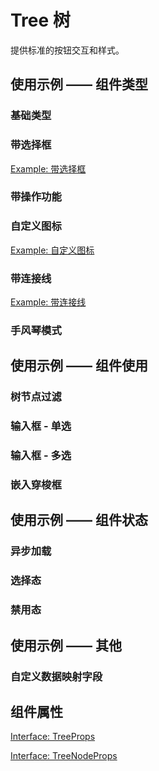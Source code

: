 # Tree 树

提供标准的按钮交互和样式。

## 使用示例 —— 组件类型

### 基础类型

<!-- [Example: 基础类型](./_example/TreeBasic.jsx) -->

### 带选择框

[Example: 带选择框](./_example/TreeShowCheckbox.jsx)

### 带操作功能

<!-- [Example: 带操作功能](./_example/TreeShowOperations.jsx) -->

### 自定义图标

[Example: 自定义图标](./_example/TreeCustomIcon.jsx)

### 带连接线

[Example: 带连接线](./_example/TreeShowLine.jsx)

### 手风琴模式

<!-- [Example: 手风琴模式](./_example/TreeExpandMutex.jsx) -->



## 使用示例 —— 组件使用

### 树节点过滤

<!-- [Example: 树节点过滤](./_example/TreeFilter.jsx) -->

### 输入框 - 单选

### 输入框 - 多选

### 嵌入穿梭框



## 使用示例 —— 组件状态

### 异步加载

<!-- [Example: 异步加载](./_example/TreeAsyncLoad.jsx) -->

### 选择态

<!-- [Example: 选择态](./_example/TreeActived.jsx) -->

### 禁用态

<!-- [Example: 禁用态](./_example/TreeDisabled.jsx) -->

## 使用示例 —— 其他

### 自定义数据映射字段

<!-- [Example: 自定义数据映射字段](./_example/TreeCustomMappingKeys.jsx) -->


## 组件属性

[Interface: TreeProps](./interface/TreeProps.ts)

[Interface: TreeNodeProps](./interface/TreeNodeProps.ts)
